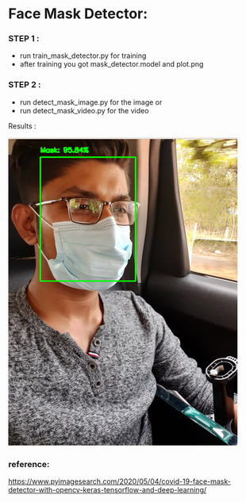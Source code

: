 # Face Mask Detector:

### STEP 1 : 
- run train_mask_detector.py for training 
- after training you got mask_detector.model and plot.png

### STEP 2 :
- run detect_mask_image.py for the image 
or 
- run detect_mask_video.py for the video




Results :


![](results.png)


### reference: 
https://www.pyimagesearch.com/2020/05/04/covid-19-face-mask-detector-with-opencv-keras-tensorflow-and-deep-learning/
